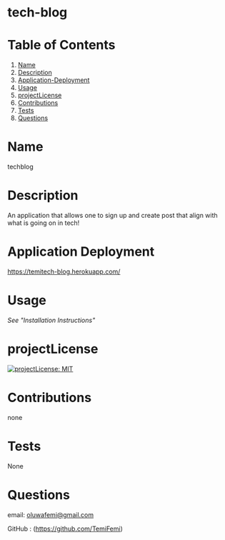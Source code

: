 # tech-blog

# Table of Contents
1. [Name](#Name)
2. [Description](#Description)
3. [Application-Deployment](#Application-Deployment)
4. [Usage](#Usage)
5. [projectLicense](#projectLicense)
6. [Contributions](#Contributions)
7. [Tests](#Tests)
8. [Questions](#Questions)

# Name
 techblog

# Description
 An application that allows one to sign up and create post that align with what is going on in tech!

# Application Deployment
 https://temitech-blog.herokuapp.com/

# Usage
*See "Installation Instructions"*

# projectLicense
 [![projectLicense: MIT](https://img.shields.io/badge/projectLicense-MIT-yellow.svg)](https://opensource.org/projectLicenses/MIT)

# Contributions
 none

# Tests
 None

# Questions
 email:
 oluwafemi@gmail.com

 GitHub : (https://github.com/TemiFemi)
